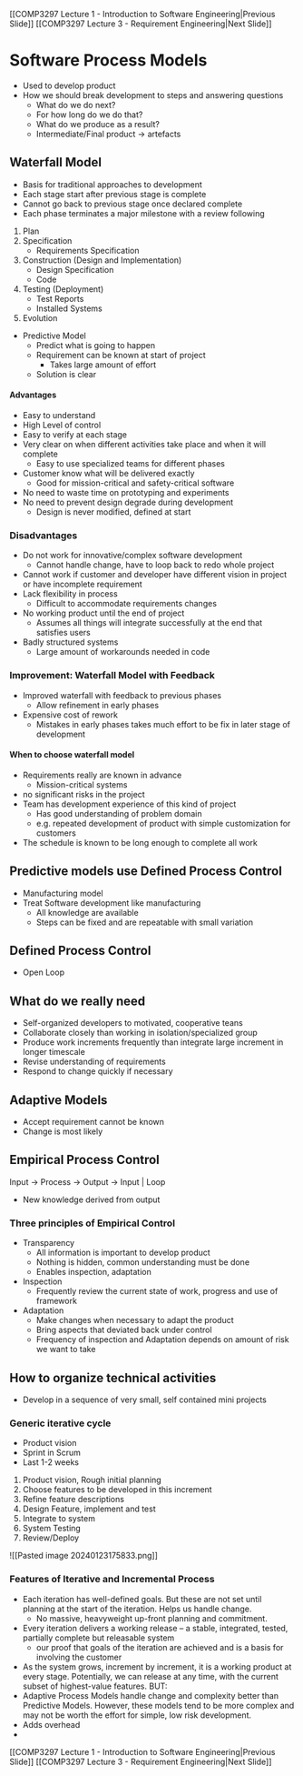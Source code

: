 
[[COMP3297 Lecture 1 - Introduction to Software Engineering|Previous Slide]] [[COMP3297 Lecture 3 -  Requirement Engineering|Next Slide]]


# Software Process Models
- Used to develop product
- How we should break development to steps and answering questions
	- What do we do next?
	- For how long do we do that?
	- What do we produce as a result?
	- Intermediate/Final product -> artefacts


## Waterfall Model
- Basis for traditional approaches to development
- Each stage start after previous stage is complete
- Cannot go back to previous stage once declared complete
- Each phase terminates a major milestone with a review following

1. Plan
2. Specification
	- Requirements Specification
3. Construction (Design and Implementation)
	- Design Specification
	- Code
4. Testing (Deployment)
	- Test Reports
	- Installed Systems
5. Evolution

- Predictive Model
	- Predict what is going to happen
	- Requirement can be known at start of project
		- Takes large amount of effort
	- Solution is clear


#### Advantages
- Easy to understand
- High Level of control
- Easy to verify at each stage
- Very clear on when different activities take place and when it will complete
	- Easy to use specialized teams for different phases
- Customer know what will be delivered exactly
	- Good for mission-critical and safety-critical software
- No need to waste time on prototyping and experiments
- No need to prevent design degrade during development
	- Design is never modified, defined at start

### Disadvantages
- Do not work for innovative/complex software development
	- Cannot handle change, have to loop back to redo whole project
- Cannot work if customer and developer have different vision in project or have incomplete requirement
- Lack flexibility in process
	- Difficult to accommodate requirements changes
- No working product until the end of project
	- Assumes all things will integrate successfully at the end that satisfies users
- Badly structured systems
	- Large amount of workarounds needed in code



### Improvement: Waterfall Model with Feedback
- Improved waterfall with feedback to previous phases
	- Allow refinement in early phases
- Expensive cost of rework
	- Mistakes in early phases takes much effort to be fix in later stage of development


#### When to choose waterfall model
- Requirements really are known in advance
	- Mission-critical systems
- no significant risks in the project
- Team has development experience of this kind of project
	- Has good understanding of problem domain
	- e.g. repeated development of product with simple customization for customers
- The schedule is known to be long enough to complete all work



## Predictive models use Defined Process Control
- Manufacturing model
- Treat Software development like manufacturing
	- All knowledge are available
	- Steps can be fixed and are repeatable with small variation

## Defined Process Control
- Open Loop


## What do we really need
- Self-organized developers to motivated, cooperative teans
- Collaborate closely than working in isolation/specialized group
- Produce work increments frequently than integrate large increment in longer timescale
- Revise understanding of requirements
- Respond to change quickly if necessary



## Adaptive Models
- Accept requirement cannot be known
- Change is most likely


## Empirical Process Control
Input -> Process -> Output -> Input | Loop
- New knowledge derived from output

### Three principles of Empirical Control
- Transparency
	- All information is important to develop product
	- Nothing is hidden, common understanding must be done
	- Enables inspection, adaptation
- Inspection
	- Frequently review the current state of work, progress and use of framework
- Adaptation
	- Make changes when necessary to adapt the product
	- Bring aspects that deviated back under control
	- Frequency of inspection and Adaptation depends on amount of risk we want to take

## How to organize technical activities
- Develop in a sequence of very small, self contained mini projects


### Generic iterative cycle
- Product vision
- Sprint in Scrum
- Last 1-2 weeks

1. Product vision, Rough initial planning
2. Choose features to be developed in this increment
3. Refine feature descriptions
4. Design Feature, implement and test
5. Integrate to system
6. System Testing
7. Review/Deploy

![[Pasted image 20240123175833.png]]






### Features of Iterative and Incremental Process
- Each iteration has well-defined goals. But these are not set until planning at the start of the iteration. Helps us handle change.
	- No massive, heavyweight up-front planning and commitment.
- Every iteration delivers a working release – a stable, integrated, tested, partially complete but releasable system
	- our proof that goals of the iteration are achieved and is a basis for involving the customer
- As the system grows, increment by increment, it is a working product at every stage. Potentially, we can release at any time, with the current subset of highest-value features.
BUT: 
- Adaptive Process Models handle change and complexity better than Predictive Models. However, these models tend to be more complex and may not be worth the effort for simple, low risk development.
- Adds overhead
- 


[[COMP3297 Lecture 1 - Introduction to Software Engineering|Previous Slide]] [[COMP3297 Lecture 3 -  Requirement Engineering|Next Slide]]


